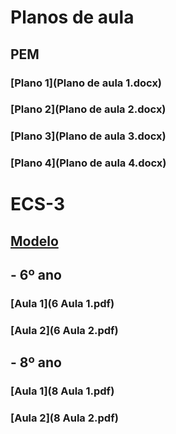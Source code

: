 # Planos de aula

## PEM
### [Plano 1](Plano de aula 1.docx)
### [Plano 2](Plano de aula 2.docx)
### [Plano 3](Plano de aula 3.docx)
### [Plano 4](Plano de aula 4.docx)

# ECS-3
## [Modelo](modelo.rtf)
## - 6º ano
### [Aula 1](6 Aula 1.pdf)
### [Aula 2](6 Aula 2.pdf)
## - 8º ano
### [Aula 1](8 Aula 1.pdf)
### [Aula 2](8 Aula 2.pdf)
